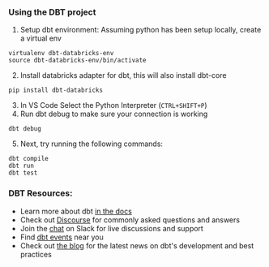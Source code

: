 ### Using the DBT project
1. Setup dbt environment:
Assuming python has been setup locally, create a virtual env
```shell
virtualenv dbt-databricks-env
source dbt-databricks-env/bin/activate
```
2. Install databricks adapter for dbt, this will also install dbt-core
```shell
pip install dbt-databricks
```
3. In VS Code Select the Python Interpreter (`CTRL+SHIFT+P`)
4. Run dbt debug to make sure your connection is working
```shell
dbt debug
```
5. Next, try running the following commands:
```shell
dbt compile
dbt run
dbt test
```

### DBT Resources:
- Learn more about dbt [in the docs](https://docs.getdbt.com/docs/introduction)
- Check out [Discourse](https://discourse.getdbt.com/) for commonly asked questions and answers
- Join the [chat](https://community.getdbt.com/) on Slack for live discussions and support
- Find [dbt events](https://events.getdbt.com) near you
- Check out [the blog](https://blog.getdbt.com/) for the latest news on dbt's development and best practices
